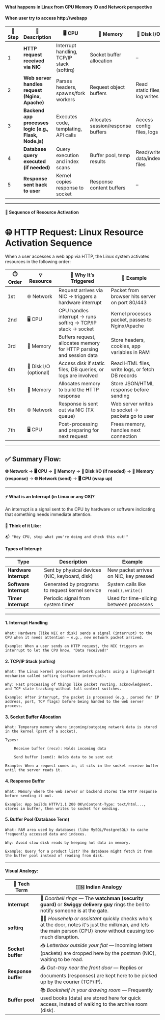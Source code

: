 #### What happens in Linux from CPU Memory IO and Network perspective
#### When user try to access http://webapp 

| 🔢 Step | 📝 Description                                         | 🖥️ CPU                                    | 💾 Memory                          | 💽 Disk I/O                   | 🌐 Network              |
| ------- | ------------------------------------------------------ | ------------------------------------------ | ---------------------------------- | ----------------------------- | ----------------------- |
| 1       | **HTTP request received via NIC**                      | Interrupt handling, TCP/IP stack (softirq) | Socket buffer allocation           | –                             | RX Queue receives data  |
| 2       | **Web server handles request (Nginx, Apache)**         | Parses headers, spawns/fork workers        | Request object buffers             | Read static files, log writes | –                       |
| 3       | **Backend app processes logic (e.g., Flask, Node.js)** | Executes code, templating, API calls       | Allocates session/response buffers | Access config files, logs     | Internal API/DB calls   |
| 4       | **Database query executed (if needed)**                | Query execution and index scans            | Buffer pool, temp results          | Read/write data/index files   | –                       |
| 5       | **Response sent back to user**                         | Kernel copies response to socket           | Response content buffers           | –                             | TX Queue transmits data |

---

#### 🧭 Sequence of Resource Activation

# 🌐 HTTP Request: Linux Resource Activation Sequence

When a user accesses a web app via HTTP, the Linux system activates resources in the following order:

| ⏱️ Order | 💡 Resource     | 🔁 Why It’s Triggered                                                 | 🧠 Example                                             |
|----------|------------------|------------------------------------------------------------------------|--------------------------------------------------------|
| 1st      | 🌐 Network        | Request arrives via NIC → triggers a hardware interrupt                | Packet from browser hits server on port 80/443         |
| 2nd      | 🖥️ CPU           | CPU handles interrupt → runs softirq → TCP/IP stack → socket           | Kernel processes packet, passes to Nginx/Apache        |
| 3rd      | 💾 Memory         | Buffers request, allocates memory for HTTP parsing and session data    | Store headers, cookies, app variables in RAM           |
| 4th      | 💽 Disk I/O (optional) | Access disk if static files, DB queries, or logs are involved        | Read HTML files, write logs, or fetch DB records       |
| 5th      | 💾 Memory         | Allocates memory to build the HTTP response                            | Store JSON/HTML response before sending                |
| 6th      | 🌐 Network        | Response is sent out via NIC (TX queue)                                | Web server writes to socket → packets go to user       |
| 7th      | 🖥️ CPU           | Post-processing and preparing for next request                         | Frees memory, handles next connection                  |

---

## ✅ Summary Flow:

**🌐 Network** → **🖥️ CPU** → **💾 Memory** → **💽 Disk I/O (if needed)** → **💾 Memory (response)** → **🌐 Network (send)** → **🖥️ CPU (wrap up)**

---

#### ⚡ What is an Interrupt (in Linux or any OS)?

An interrupt is a signal sent to the CPU by hardware or software indicating that something needs immediate attention.

#### 🧠 Think of it Like:

    📬 "Hey CPU, stop what you're doing and check this out!"

#### Types of Interupt:
| Type                   | Description                                     | Example                                 |
| ---------------------- | ----------------------------------------------- | --------------------------------------- |
| **Hardware Interrupt** | Sent by physical devices (NIC, keyboard, disk)  | New packet arrives on NIC, key pressed  |
| **Software Interrupt** | Generated by programs to request kernel service | System calls like `read()`, `write()`   |
| **Timer Interrupt**    | Periodic signal from system timer               | Used for time-slicing between processes |

---

####  1. Interrupt Handling

    What: Hardware (like NIC or disk) sends a signal (interrupt) to the CPU when it needs attention — e.g., new network packet arrived.

    Example: When a user sends an HTTP request, the NIC triggers an interrupt to let the CPU know, "Data received!"

#### 2. TCP/IP Stack (softirq)

    What: The Linux kernel processes network packets using a lightweight mechanism called softirq (software interrupt).

    Why: Fast processing of things like packet routing, acknowledgment, and TCP state tracking without full context switches.

    Example: After interrupt, the packet is processed (e.g., parsed for IP address, port, TCP flags) before being handed to the web server process.

#### 3. Socket Buffer Allocation

    What: Temporary memory where incoming/outgoing network data is stored in the kernel (part of a socket).

    Types:

        Receive buffer (recv): Holds incoming data

        Send buffer (send): Holds data to be sent out

    Example: When a request comes in, it sits in the socket receive buffer until the server reads it.

#### 4. Response Buffer

    What: Memory where the web server or backend stores the HTTP response before sending it out.

    Example: App builds HTTP/1.1 200 OK\nContent-Type: text/html..., stores in buffer, then writes to socket for sending.

#### 5. Buffer Pool (Database Term)

    What: RAM area used by databases (like MySQL/PostgreSQL) to cache frequently accessed data and indexes.

    Why: Avoid slow disk reads by keeping hot data in memory.

    Example: Query for a product list? The database might fetch it from the buffer pool instead of reading from disk.

---

#### Visual Analogy:

| 🧠 **Tech Term**    | 🇮🇳 **Indian Analogy**                                                                                                                                                |
| ------------------- | ---------------------------------------------------------------------------------------------------------------------------------------------------------------------- |
| **Interrupt**       | 🔔 *Doorbell rings* — The **watchman (security guard)** or **Swiggy delivery guy** rings the bell to notify someone is at the gate.                                    |
| **softirq**         | 🧑‍🍳 *Househelp or assistant* quickly checks who's at the door, notes it's just the milkman, and lets the main person (CPU) know without causing too much disruption. |
| **Socket buffer**   | 📥 *Letterbox outside your flat* — Incoming letters (packets) are dropped here by the postman (NIC), waiting to be read.                                               |
| **Response buffer** | 📤 *Out-tray near the front door* — Replies or documents (responses) are kept here to be picked up by the courier (TCP/IP).                                            |
| **Buffer pool**     | 📚 *Bookshelf in your drawing room* — Frequently used books (data) are stored here for quick access, instead of walking to the archive room (disk).                    |
